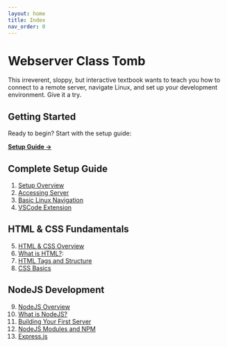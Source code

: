 ```yaml
---
layout: home
title: Index
nav_order: 0
---
```


# Webserver Class Tomb

This irreverent, sloppy, but interactive textbook wants to teach you how to connect to a remote server, navigate Linux, and set up your development environment. Give it a try.

## Getting Started

Ready to begin? Start with the setup guide:

**[Setup Guide →](1-setup/index.md)**

## Complete Setup Guide

1. [Setup Overview](1-setup/index.md)
2. [Accessing Server](1-setup/accessingServer.md)
3. [Basic Linux Navigation](1-setup/linuxNavigation.md)
4. [VSCode Extension](1-setup/vsCodeConnection.md)

## HTML & CSS Fundamentals

5. [HTML & CSS Overview](2-htmlcss/index.md)
6. [What is HTML?](2-htmlcss/whatisHTML.md):
7. [HTML Tags and Structure](2-htmlcss/htmlTags.md)
8. [CSS Basics](2-htmlcss/CSSstart.md)

## NodeJS Development

9. [NodeJS Overview](3-nodejs/index.md)
10. [What is NodeJS?](3-nodejs/whatisNodeJS.md)
11. [Building Your First Server](3-nodejs/firstServer.md)
12. [NodeJS Modules and NPM](3-nodejs/nodejsModules.md)
13. [Express.js](3-nodejs/express.md)

